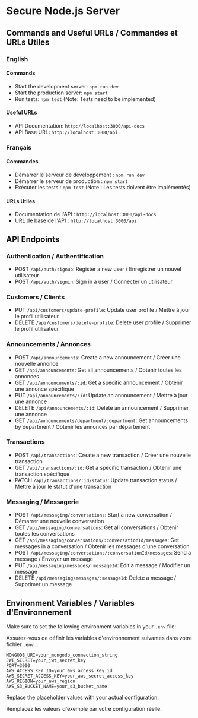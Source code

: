 # Secure Node.js Server

## Commands and Useful URLs / Commandes et URLs Utiles

### English

#### Commands

- Start the development server: `npm run dev`
- Start the production server: `npm start`
- Run tests: `npm test` (Note: Tests need to be implemented)

#### Useful URLs

- API Documentation: `http://localhost:3000/api-docs`
- API Base URL: `http://localhost:3000/api`

### Français

#### Commandes

- Démarrer le serveur de développement : `npm run dev`
- Démarrer le serveur de production : `npm start`
- Exécuter les tests : `npm test` (Note : Les tests doivent être implémentés)

#### URLs Utiles

- Documentation de l'API : `http://localhost:3000/api-docs`
- URL de base de l'API : `http://localhost:3000/api`

## API Endpoints

### Authentication / Authentification

- POST `/api/auth/signup`: Register a new user / Enregistrer un nouvel utilisateur
- POST `/api/auth/signin`: Sign in a user / Connecter un utilisateur

### Customers / Clients

- PUT `/api/customers/update-profile`: Update user profile / Mettre à jour le profil utilisateur
- DELETE `/api/customers/delete-profile`: Delete user profile / Supprimer le profil utilisateur

### Announcements / Annonces

- POST `/api/announcements`: Create a new announcement / Créer une nouvelle annonce
- GET `/api/announcements`: Get all announcements / Obtenir toutes les annonces
- GET `/api/announcements/:id`: Get a specific announcement / Obtenir une annonce spécifique
- PUT `/api/announcements/:id`: Update an announcement / Mettre à jour une annonce
- DELETE `/api/announcements/:id`: Delete an announcement / Supprimer une annonce
- GET `/api/announcements/department/:department`: Get announcements by department / Obtenir les annonces par département

### Transactions

- POST `/api/transactions`: Create a new transaction / Créer une nouvelle transaction
- GET `/api/transactions/:id`: Get a specific transaction / Obtenir une transaction spécifique
- PATCH `/api/transactions/:id/status`: Update transaction status / Mettre à jour le statut d'une transaction

### Messaging / Messagerie

- POST `/api/messaging/conversations`: Start a new conversation / Démarrer une nouvelle conversation
- GET `/api/messaging/conversations`: Get all conversations / Obtenir toutes les conversations
- GET `/api/messaging/conversations/:conversationId/messages`: Get messages in a conversation / Obtenir les messages d'une conversation
- POST `/api/messaging/conversations/:conversationId/messages`: Send a message / Envoyer un message
- PUT `/api/messaging/messages/:messageId`: Edit a message / Modifier un message
- DELETE `/api/messaging/messages/:messageId`: Delete a message / Supprimer un message

## Environment Variables / Variables d'Environnement

Make sure to set the following environment variables in your `.env` file:

Assurez-vous de définir les variables d'environnement suivantes dans votre fichier `.env` :

```
MONGODB_URI=your_mongodb_connection_string
JWT_SECRET=your_jwt_secret_key
PORT=3000
AWS_ACCESS_KEY_ID=your_aws_access_key_id
AWS_SECRET_ACCESS_KEY=your_aws_secret_access_key
AWS_REGION=your_aws_region
AWS_S3_BUCKET_NAME=your_s3_bucket_name
```

Replace the placeholder values with your actual configuration.

Remplacez les valeurs d'exemple par votre configuration réelle.